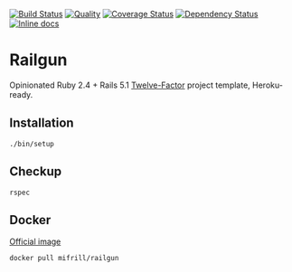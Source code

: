 [![Build Status](https://travis-ci.org/zharikovpro/railgun.svg?branch=master)](https://travis-ci.org/zharikovpro/railgun)
[![Quality](http://img.shields.io/codeclimate/github/zharikovpro/railgun.svg)](https://codeclimate.com/github/zharikovpro/railgun)
[![Coverage Status](https://img.shields.io/codeclimate/coverage/github/zharikovpro/railgun.svg)](https://codeclimate.com/github/zharikovpro/railgun)
[![Dependency Status](https://gemnasium.com/badges/github.com/zharikovpro/railgun.svg)](https://gemnasium.com/github.com/zharikovpro/railgun)
[![Inline docs](http://inch-ci.org/github/zharikovpro/railgun.svg?branch=master)](http://inch-ci.org/github/zharikovpro/railgun)

Railgun
=======

Opinionated Ruby 2.4 + Rails 5.1 [Twelve-Factor](http://12factor.net/) project template, Heroku-ready. 

Installation
------------

`./bin/setup`

Checkup
-------

`rspec`

Docker
------

[Official image](https://hub.docker.com/r/mifrill/railgun/)

`docker pull mifrill/railgun`
